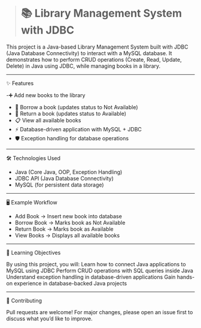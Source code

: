 > # 📚 Library Management System with JDBC

This project is a Java-based Library Management System built with JDBC (Java Database Connectivity) to interact with a MySQL database.
It demonstrates how to perform CRUD operations (Create, Read, Update, Delete) in Java using JDBC, while managing books in a library.

---
✨ Features

-➕ Add new books to the library
- 📖 Borrow a book (updates status to Not Available)
- 🔄 Return a book (updates status to Available)
- 📋 View all available books
- ⚡ Database-driven application with MySQL + JDBC
- 🛡️ Exception handling for database operations

---
🛠️ Technologies Used

- Java (Core Java, OOP, Exception Handling)
- JDBC API (Java Database Connectivity)
- MySQL (for persistent data storage)

---
🖥️ Example Workflow

- Add Book → Insert new book into database
- Borrow Book → Marks book as Not Available
- Return Book → Marks book as Available
- View Books → Displays all available books

---
🎯 Learning Objectives

By using this project, you will:
Learn how to connect Java applications to MySQL using JDBC
Perform CRUD operations with SQL queries inside Java
Understand exception handling in database-driven applications
Gain hands-on experience in database-backed Java projects

---
🤝 Contributing

Pull requests are welcome! For major changes, please open an issue first to discuss what you’d like to improve.

